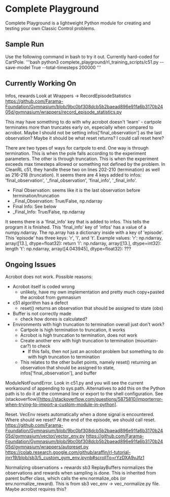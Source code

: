 # Complete Playground
Complete Playground is a lightweight Python module for creating and testing your own Classic Control problems. 

## Sample Run
Use the following command in bash to try it out. Currently hard-coded for CartPole.
'''bash
python3 complete_playground/rl_training_scripts/c51.py --save-model True --total-timesteps 200000
'''

## Currently Working On
Infos, rewards
Look at Wrappers -> RecordEpisodeStatistics
https://github.com/Farama-Foundation/Gymnasium/blob/9bc0bf308dcb5b2baead896e91fa6b3170b2405d/gymnasium/wrappers/record_episode_statistics.py

This may have something to do with why acrobot doesn't 'learn' - cartpole terminates more than truncates early on, especially when compared to acrobot. 
Maybe I should not be setting infos['final_observation'] as the last observation? Maybe it should be what reset returns? I could call reset here?

There are two types of ways for cartpole to end. 
One way is through termination. This is when the pole falls according to the experiment parameters.
The other is through truncation. This is when the experiment exceeds max timesteps allowed or something not defined by the problem. 
In CleanRL c51, they handle these two on lines 202-210 (termination) as well as 216-218 (truncation).
It seems there are 4 keys added to infos: 'final_observation', '_final_observation', 'final_info', '_final_info'.
- Final Observation: seems like it is the last observation before termination/truncation
- _Final_Observation: True/False, np.ndarray
- Final Info: See below
- _Final_Info: True/False, np.ndarray

It seems there is a 'final_info' key that is added to infos. This tells the program it is finished.
This 'final_info' key of 'infos' has a value of a numpy.ndarray. 
The np.array has a dictionary inside with a key of 'episode'. 
This 'episode' has three keys: 'r', 'l', and 't'.
Example values:
'r': np.ndarray, array([13.], dtype=float32): return
'l': np.ndarray, array([13.], dtype=int32): length
't': np.ndarray, array([4.043945], dtype=float32): ???

## Ongoing Issues
Acrobot does not work.
Possible reasons: 
- Acrobot itself is coded wrong 
    - unlikely, have my own implementation and pretty much copy+pasted the acrobot from gymnasium
- c51 algorithm has a defect
    - reset() returns an observation that should be assigned to state (obs)
- Buffer is not correctly made
    - check how dones is calculated? 
- Environments with high truncation to termination overall just don't work?
    - Cartpole is high termination to truncation, it works
    - Acrobot is high truncation to termination, does not work
    - Create another env with high truncation to termination (mountain-car?) to check
        - If this fails, then not just an acrobot problem but something to do with high truncation to termination
    - This relates to the other bullet points, namely reset() returning an observation that should be assigned to state, infos['final_observation'], and buffer

ModuleNotFoundError. Look in c51.py and you will see the current workaround of appending to sys.path. Alternatives to add this on the Python path is to do it at the command line or export to the shell configuration. See (stackoverflow)[https://stackoverflow.com/questions/5875810/importerror-when-trying-to-import-a-custom-module-in-python].

Reset.
VecEnv resets automatically when a done signal is encountered. 
Where should we reset? At the end of the episode, we should call reset. 
https://github.com/Farama-Foundation/Gymnasium/blob/9bc0bf308dcb5b2baead896e91fa6b3170b2405d/gymnasium/vector/vector_env.py
https://github.com/Farama-Foundation/Gymnasium/blob/9bc0bf308dcb5b2baead896e91fa6b3170b2405d/gymnasium/wrappers/autoreset.py
https://colab.research.google.com/github/araffin/rl-tutorial-jnrr19/blob/sb3/5_custom_gym_env.ipynb#scrollTo=rYzDXA9vJfz1

Normalizing observations + rewards
sb3 ReplayBuffers normalizes the observations and rewards when sampling is done.
This is inherited from parent buffer class, which calls the env.normalize_obs (or env.normalize_reward).
This is from sb3 vec_env -> vec_normalize.py file. 
Maybe acrobot requires this?